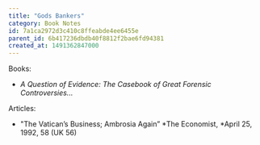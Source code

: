 ```yaml
---
title: "Gods Bankers"
category: Book Notes
id: 7a1ca2972d3c410c8ffeabde4ee6455e
parent_id: 6b417236dbdb40f8812f2bae6fd94381
created_at: 1491362847000
---
```


Books:

- *A Question of Evidence: The Casebook of Great Forensic Controversies...*

Articles:

- "The Vatican’s Business; Ambrosia Again” *The Economist, *April 25, 1992, 58 (UK 56)
                